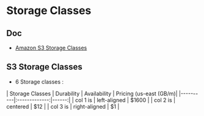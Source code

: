 # Storage Classes

## Doc
* [Amazon S3 Storage Classes](https://aws.amazon.com/s3/storage-classes/)

## S3 Storage Classes
* 6 Storage classes :

| Storage Classes   |      Durability      |  Availability | Pricing (us-east (GB/m)|
|----------|:-------------:|------:|
| col 1 is |  left-aligned | $1600 |
| col 2 is |    centered   |   $12 |
| col 3 is | right-aligned |    $1 |

